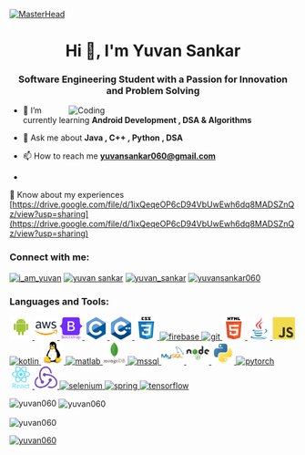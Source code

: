 [![MasterHead](https://media.licdn.com/dms/image/D5616AQHI_h5-E_2L0Q/profile-displaybackgroundimage-shrink_350_1400/0/1669439880516?e=1712188800&v=beta&t=ID2hAWnifYq0b56azUULHGsKer-toAlIHhGRh3NWYTY)](https://github.com/yuvan060/yuvan060/)
<h1 align="center">Hi 👋, I'm Yuvan Sankar</h1>
<h3 align="center">Software Engineering Student with a Passion for Innovation and Problem Solving</h3>
<img align="right" alt="Coding" width="400" src="https://cdn.dribbble.com/users/1162077/screenshots/3848914/programmer.gif"/>


  

- 🌱 I’m currently learning **Android Development , DSA & Algorithms**

- 💬 Ask me about **Java , C++ , Python , DSA**

- 📫 How to reach me **yuvansankar060@gmail.com**

-
 📄 Know about my experiences 
[https://drive.google.com/file/d/1ixQeqeOP6cD94VbUwEwh6dq8MADSZnQz/view?usp=sharing](https://drive.google.com/file/d/1ixQeqeOP6cD94VbUwEwh6dq8MADSZnQz/view?usp=sharing)

<h3 align="left">Connect with me:</h3>
<p align="left">
<a
 href="https://twitter.com/i_am_yuvan" target="blank"><img 
align="center" 
src="https://raw.githubusercontent.com/rahuldkjain/github-profile-readme-generator/master/src/images/icons/Social/twitter.svg"
 alt="i_am_yuvan" height="30" width="40" /></a>
<a 
href="https://linkedin.com/in/yuvan sankar" target="blank"><img 
align="center" 
src="https://raw.githubusercontent.com/rahuldkjain/github-profile-readme-generator/master/src/images/icons/Social/linked-in-alt.svg"
 alt="yuvan sankar" height="30" width="40" /></a>
<a 
href="https://www.leetcode.com/yuvan_sankar" target="blank"><img 
align="center" 
src="https://raw.githubusercontent.com/rahuldkjain/github-profile-readme-generator/master/src/images/icons/Social/leet-code.svg"
 alt="yuvan_sankar" height="30" width="40" /></a>
<a 
href="https://auth.geeksforgeeks.org/user/yuvansankar060" 
target="blank"><img align="center" 
src="https://raw.githubusercontent.com/rahuldkjain/github-profile-readme-generator/master/src/images/icons/Social/geeks-for-geeks.svg"
 alt="yuvansankar060" height="30" width="40" /></a>
</p>

<h3 align="left">Languages and Tools:</h3>
<p
 align="left">
        <a href="https://developer.android.com" target="_blank" 
rel="noreferrer">
          <img 
src="https://raw.githubusercontent.com/devicons/devicon/master/icons/android/android-original-wordmark.svg"
 alt="android" width="40" height="40"/>
        </a>
        <a href="https://aws.amazon.com" target="_blank" rel="noreferrer">
          <img src="https://raw.githubusercontent.com/devicons/devicon/master/icons/amazonwebservices/amazonwebservices-original-wordmark.svg" alt="aws" width="40" height="40"/>
        </a>
        <a href="https://getbootstrap.com" target="_blank" rel="noreferrer">
          <img src="https://raw.githubusercontent.com/devicons/devicon/master/icons/bootstrap/bootstrap-plain-wordmark.svg" alt="bootstrap" width="40" height="40"/>
        </a>
        <a href="https://www.cprogramming.com/" target="_blank" rel="noreferrer">
          <img src="https://raw.githubusercontent.com/devicons/devicon/master/icons/c/c-original.svg" alt="c" width="40" height="40"/>
        </a>
        <a href="https://www.w3schools.com/cpp/" target="_blank" rel="noreferrer">
          <img src="https://raw.githubusercontent.com/devicons/devicon/master/icons/cplusplus/cplusplus-original.svg" alt="cplusplus" width="40" height="40"/>
        </a>
        <a href="https://www.w3schools.com/css/" target="_blank" rel="noreferrer">
          <img src="https://raw.githubusercontent.com/devicons/devicon/master/icons/css3/css3-original-wordmark.svg" alt="css3" width="40" height="40"/>
        </a>
        <a href="https://firebase.google.com/" target="_blank" rel="noreferrer">
          <img src="https://www.vectorlogo.zone/logos/firebase/firebase-icon.svg" alt="firebase" width="40" height="40"/>
        </a>
        <a href="https://git-scm.com/" target="_blank" rel="noreferrer">
          <img src="https://www.vectorlogo.zone/logos/git-scm/git-scm-icon.svg" alt="git" width="40" height="40"/>
        </a>
        <a href="https://www.w3.org/html/" target="_blank" rel="noreferrer">
          <img src="https://raw.githubusercontent.com/devicons/devicon/master/icons/html5/html5-original-wordmark.svg" alt="html5" width="40" height="40"/>
        </a>
        <a href="https://www.java.com" target="_blank" rel="noreferrer">
          <img src="https://raw.githubusercontent.com/devicons/devicon/master/icons/java/java-original.svg" alt="java" width="40" height="40"/>
        </a>
        <a href="https://developer.mozilla.org/en-US/docs/Web/JavaScript" target="_blank" rel="noreferrer">
          <img src="https://raw.githubusercontent.com/devicons/devicon/master/icons/javascript/javascript-original.svg" alt="javascript" width="40" height="40"/>
        </a>
        <a href="https://kotlinlang.org" target="_blank" rel="noreferrer">
          <img src="https://www.vectorlogo.zone/logos/kotlinlang/kotlinlang-icon.svg" alt="kotlin" width="40" height="40"/>
        </a>
        <a href="https://www.linux.org/" target="_blank" rel="noreferrer">
          <img src="https://raw.githubusercontent.com/devicons/devicon/master/icons/linux/linux-original.svg" alt="linux" width="40" height="40"/>
        </a>
        <a href="https://www.mathworks.com/" target="_blank" rel="noreferrer">
          <img src="https://upload.wikimedia.org/wikipedia/commons/2/21/Matlab_Logo.png" alt="matlab" width="40" height="40"/>
        </a>
        <a href="https://www.mongodb.com/" target="_blank" rel="noreferrer">
          <img src="https://raw.githubusercontent.com/devicons/devicon/master/icons/mongodb/mongodb-original-wordmark.svg" alt="mongodb" width="40" height="40"/>
        </a>
        <a href="https://www.microsoft.com/en-us/sql-server" target="_blank" rel="noreferrer">
          <img src="https://www.svgrepo.com/show/303229/microsoft-sql-server-logo.svg" alt="mssql" width="40" height="40"/>
        </a>
        <a href="https://www.mysql.com/" target="_blank" rel="noreferrer">
          <img src="https://raw.githubusercontent.com/devicons/devicon/master/icons/mysql/mysql-original-wordmark.svg" alt="mysql" width="40" height="40"/>
        </a>
        <a href="https://nodejs.org" target="_blank" rel="noreferrer">
          <img src="https://raw.githubusercontent.com/devicons/devicon/master/icons/nodejs/nodejs-original-wordmark.svg" alt="nodejs" width="40" height="40"/>
        </a>
        <a href="https://www.python.org" target="_blank" rel="noreferrer">
          <img src="https://raw.githubusercontent.com/devicons/devicon/master/icons/python/python-original.svg" alt="python" width="40" height="40"/>
        </a>
        <a href="https://pytorch.org/" target="_blank" rel="noreferrer">
          <img src="https://www.vectorlogo.zone/logos/pytorch/pytorch-icon.svg" alt="pytorch" width="40" height="40"/>
        </a>
        <a href="https://reactjs.org/" target="_blank" rel="noreferrer">
          <img src="https://raw.githubusercontent.com/devicons/devicon/master/icons/react/react-original-wordmark.svg" alt="react" width="40" height="40"/>
        </a>
        <a href="https://redux.js.org" target="_blank" rel="noreferrer">
          <img src="https://raw.githubusercontent.com/devicons/devicon/master/icons/redux/redux-original.svg" alt="redux" width="40" height="40"/>
        </a>
        <a href="https://www.selenium.dev" target="_blank" rel="noreferrer">
          <img src="https://raw.githubusercontent.com/detain/svg-logos/780f25886640cef088af994181646db2f6b1a3f8/svg/selenium-logo.svg" alt="selenium" width="40" height="40"/>
        </a>
        <a href="https://spring.io/" target="_blank" rel="noreferrer">
          <img src="https://www.vectorlogo.zone/logos/springio/springio-icon.svg" alt="spring" width="40" height="40"/>
        </a>
        <a href="https://www.tensorflow.org" target="_blank" rel="noreferrer">
          <img src="https://www.vectorlogo.zone/logos/tensorflow/tensorflow-icon.svg" alt="tensorflow" width="40" height="40"/>
        </a>
        </p>

<p><img align="left" src="https://github-readme-stats.vercel.app/api/top-langs?username=yuvan060&show_icons=true&locale=en&layout=compact" alt="yuvan060" /></p>

<p>&nbsp;<img align="center" src="https://github-readme-stats.vercel.app/api?username=yuvan060&show_icons=true&locale=en" alt="yuvan060" /></p>

<p><img align="center" src="https://github-readme-streak-stats.herokuapp.com/?user=yuvan060&" alt="yuvan060" /></p>
 
<p align="left"> <a href="https://github.com/ryo-ma/github-profile-trophy"><img 
src="https://github-profile-trophy.vercel.app/?username=yuvan060" 
alt="yuvan060" /></a> </p>

